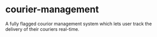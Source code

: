 # courier-management
A fully flagged courior management system which lets user track the delivery of their couriers real-time. 
